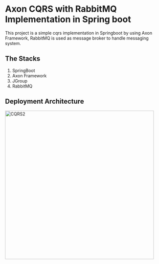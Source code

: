 # Axon CQRS with RabbitMQ Implementation in Spring boot
This project is a simple cqrs implementation in Springboot by using Axon Framework, 
RabbitMQ is used as message broker to handle messaging system.

## The Stacks
1. SpringBoot
2. Axon Framework
3. JGroup
4. RabbitMQ

## Deployment Architecture

<img width="486" alt="CQRS2" src="https://user-images.githubusercontent.com/18225438/72029937-1a9ca200-32ba-11ea-917c-6e87ec56a725.PNG">
